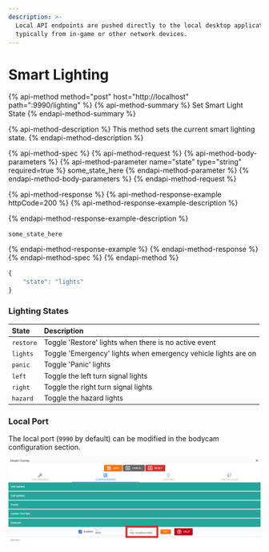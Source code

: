 ```yaml
---
description: >-
  Local API endpoints are pushed directly to the local desktop application,
  typically from in-game or other network devices.
---
```


# Smart Lighting

{% api-method method="post" host="http://localhost" path=":9990/lighting" %}
{% api-method-summary %}
Set Smart Light State
{% endapi-method-summary %}

{% api-method-description %}
This method sets the current smart lighting state.
{% endapi-method-description %}

{% api-method-spec %}
{% api-method-request %}
{% api-method-body-parameters %}
{% api-method-parameter name="state" type="string" required=true %}
some\_state\_here
{% endapi-method-parameter %}
{% endapi-method-body-parameters %}
{% endapi-method-request %}

{% api-method-response %}
{% api-method-response-example httpCode=200 %}
{% api-method-response-example-description %}

{% endapi-method-response-example-description %}

```
some_state_here
```
{% endapi-method-response-example %}
{% endapi-method-response %}
{% endapi-method-spec %}
{% endapi-method %}

```javascript
{
    "state": "lights"
}
```

### Lighting States

| State | Description |
| :--- | :--- |
| `restore` | Toggle 'Restore' lights when there is no active event |
| `lights` | Toggle 'Emergency' lights when emergency vehicle lights are on |
| `panic` | Toggle 'Panic' lights |
| `left` | Toggle the left turn signal lights |
| `right` | Toggle the right turn signal lights |
| `hazard` | Toggle the hazard lights |

### Local Port

The local port \(`9990` by default\) can be modified in the bodycam configuration section.

![Sonoran CAD - Bodycam Port](../../../../.gitbook/assets/image%20%28273%29.png)

